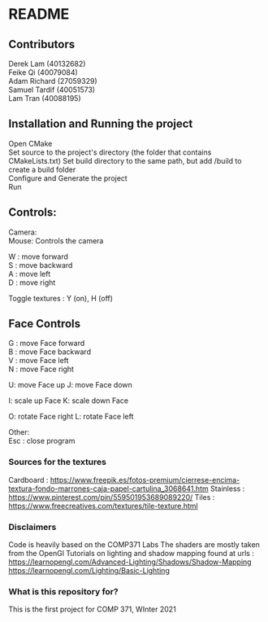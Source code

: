 # README #

## Contributors

Derek Lam (40132682)  
Feike Qi (40079084)  
Adam Richard (27059329)  
Samuel Tardif (40051573)  
Lam Tran (40088195)  

## Installation and Running the project

Open CMake  
Set source to the project's directory (the folder that contains CMakeLists.txt)
Set build directory to the same path, but add /build to create a build folder  
Configure and Generate the project  
Run  
  
## Controls:

Camera:  
Mouse: Controls the camera

W : move forward  
S : move backward  
A : move left  
D : move right    

Toggle textures : Y (on), H (off)
  
## Face Controls  
G : move Face forward  
B : move Face backward  
V : move Face left  
N : move Face right  
  
U: move Face up
J: move Face down

I: scale up Face 
K: scale down Face

O: rotate Face right
L: rotate Face left

Other:  
Esc : close program  

### Sources for the textures ###
Cardboard : https://www.freepik.es/fotos-premium/cierrese-encima-textura-fondo-marrones-caja-papel-cartulina_3068641.htm
Stainless : https://www.pinterest.com/pin/559501953689089220/
Tiles : https://www.freecreatives.com/textures/tile-texture.html


### Disclaimers ###
Code is heavily based on the COMP371 Labs
The shaders are mostly taken from the OpenGl Tutorials on lighting and shadow mapping found at urls :
https://learnopengl.com/Advanced-Lighting/Shadows/Shadow-Mapping
https://learnopengl.com/Lighting/Basic-Lighting

### What is this repository for? ###

This is the first project for COMP 371, WInter 2021

